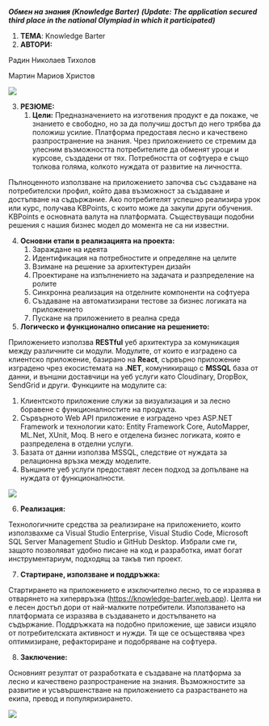 ***Обмен на знания (Knowledge Barter)***
***(Update: The application secured third place in the national Olympiad in which it participated)***

1. **ТЕМА**: Knowledge Barter
2. **АВТОРИ:** 

Радин Николаев Тихолов

Мартин Мариов Христов

![](https://res.cloudinary.com/dubpxleer/image/upload/v1676310267/Aspose.Words.040351bb-09d5-42b1-b526-a18715c247f7.001_i04ujj.png)

3. **РЕЗЮМЕ:**
   1. **Цели:** Предназначението на изготвения продукт е да покаже, че знанието е свободно, но за да получиш достъп до него трябва да положиш усилие. Платформа предоставя лесно и качествено разпространение на знания. Чрез приложението се стремим да улесним възможността потребителите да обменят уроци и курсове, създадени от тях. Потребността от софтуера е също толкова голяма, колкото нуждата от развитие на личността. 

Пълноценното използване на приложението започва със създаване на потребителски профил, който дава възможност за създаване и достъпване на съдържание. Ако потребителят успешно реализира урок или курс, получава KBPoints, с които може да закупи други обучения. KBPoints е основната валута на платформата. Съществуващи подобни решения с нашия бизнес модел до момента не са ни известни.

4. **Основни етапи в реализацията на проекта:**
   1. Зараждане на идеята
   2. Идентификация на потребностите и определяне на целите
   3. Взимане на решение за архитектурен  дизайн
   4. Проектиране на изпълнението на задачата и разпределение на ролите
   5. Синхронна реализация на отделните компоненти на софтуера 
   6. Създаване на автоматизирани тестове за бизнес логиката на приложението
   7. Пускане на приложението в реална среда
5. **Логическо и функционално описание на решението:**

Приложението използва **RESTful** уеб архитектура за комуникация между различните си модули. Модулите, от които е изградено са клиентско приложение, базирано на **React**, сървърно приложение изградено чрез екосистемата на **.NET**, комуникиращо с **MSSQL** база от данни, и външни доставчици на уеб услуги като Cloudinary, DropBox, SendGrid и други. Функциите на модулите са:

1. Клиентското приложение служи за визуализация и за лесно боравене с функционалностите на продукта. 
2. Сървърното Web API приложение е изградено чрез ASP.NET Framework и технологии като: Entity Framework Core,  AutoMapper, ML.Net, XUnit, Moq. В него е отделена бизнес логиката, която е разпределена в отделни услуги.
3. Базата от данни използва MSSQL, следствие от нуждата за релационна връзка между моделите.
4. Външните уеб услуги предоставят лесен подход за допълване на нуждата от функционалности.

![](https://res.cloudinary.com/dubpxleer/image/upload/v1676310268/Aspose.Words.040351bb-09d5-42b1-b526-a18715c247f7.002_mkmv1n.png)

6. **Реализация:**

Технологичните средства за реализиране на приложението, които използвахме са Visual Studio Enterprise, Visual Studio Code, Microsoft SQL Server Management Studio и GitHub Desktop. Избрали сме ги, защото позволяват удобно писане на код и разработка, имат богат инструментариум, подходящ за такъв тип проект. 

7. **Стартиране, използване и поддръжка:**

Стартирането на приложението е изключително лесно, то се изразява в отварянето на хипервръзка (https://knowledge-barter.web.app). Целта ни е лесен достъп дори от най-малките потребители. Използването на платформата се изразява в създаването и достъпването на съдържание. Поддръжката на подобно приложение, ще зависи изцяло от потребителската активност и нужди. Тя ще се осъществява чрез оптимизиране, рефакториране и подобряване на софтуера.

8. **Заключение:**

Основният резултат от разработката е създаване на платформа за лесно и качествено разпространение на знания. Възможностите за развитие и усъвършенстване на приложението са разрастването на екипа, превод и популяризирането.

![](https://res.cloudinary.com/dubpxleer/image/upload/v1676310268/Aspose.Words.040351bb-09d5-42b1-b526-a18715c247f7.003_rx9wmo.png)

